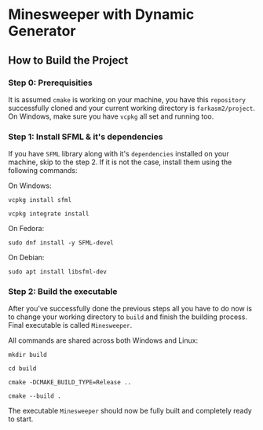 # Minesweeper with Dynamic Generator

## How to Build the Project

### Step 0: Prerequisities

It is assumed `cmake` is working on your machine, you have this `repository` successfully cloned and your current working directory is `farkasm2/project`. On Windows, make sure you have `vcpkg` all set and running too.

### Step 1: Install SFML & it's dependencies

If you have `SFML` library along with it's `dependencies` installed on your machine, skip to the step 2. If it is not the case, install them using the following commands:

On Windows:
```
vcpkg install sfml
```
```
vcpkg integrate install
```

On Fedora:
```
sudo dnf install -y SFML-devel
```

On Debian:
```
sudo apt install libsfml-dev
```

### Step 2: Build the executable

After you've successfully done the previous steps all you have to do now is to change your working directory to `build` and finish the building process. Final executable is called `Minesweeper`.

All commands are shared across both Windows and Linux:
```
mkdir build
```
```
cd build
```
```
cmake -DCMAKE_BUILD_TYPE=Release ..
```
```
cmake --build .
```

The executable `Minesweeper` should now be fully built and completely ready to start.

